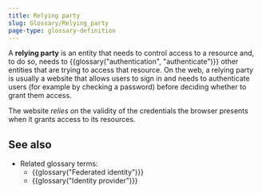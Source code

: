 ```yaml
---
title: Relying party
slug: Glossary/Relying_party
page-type: glossary-definition
---
```




A **relying party** is an entity that needs to control access to a resource and, to do so, needs to {{glossary("authentication", "authenticate")}} other entities that are trying to access that resource. On the web, a relying party is usually a website that allows users to sign in and needs to authenticate users (for example by checking a password) before deciding whether to grant them access.

The website _relies on_ the validity of the credentials the browser presents when it grants access to its resources.

## See also

- Related glossary terms:
  - {{glossary("Federated identity")}}
  - {{glossary("Identity provider")}}
